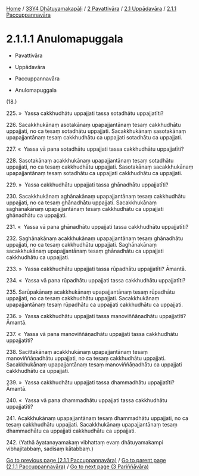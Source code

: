 
[Home](/) / [33Y4 Dhātuyamakapāḷi](../../...md) / [2 Pavattivāra](../...md) / [2.1 Uppādavāra](...md) / [2.1.1 Paccuppannavāra](../33Y4/2/2.1/2.1.1.md)

# 2.1.1.1 Anulomapuggala

* Pavattivāra

* Uppādavāra

* Paccuppannavāra

* Anulomapuggala

(18.)

225\. »  Yassa cakkhudhātu uppajjati tassa sotadhātu uppajjatīti?

226\. Sacakkhukānaṃ asotakānaṃ upapajjantānaṃ tesaṃ cakkhudhātu uppajjati, no ca tesaṃ sotadhātu uppajjati. Sacakkhukānaṃ sasotakānaṃ upapajjantānaṃ tesaṃ cakkhudhātu ca uppajjati sotadhātu ca uppajjati.

227\. «  Yassa vā pana sotadhātu uppajjati tassa cakkhudhātu uppajjatīti?

228\. Sasotakānaṃ acakkhukānaṃ upapajjantānaṃ tesaṃ sotadhātu uppajjati, no ca tesaṃ cakkhudhātu uppajjati. Sasotakānaṃ sacakkhukānaṃ upapajjantānaṃ tesaṃ sotadhātu ca uppajjati cakkhudhātu ca uppajjati.

229\. »  Yassa cakkhudhātu uppajjati tassa ghānadhātu uppajjatīti?

230\. Sacakkhukānaṃ aghānakānaṃ upapajjantānaṃ tesaṃ cakkhudhātu uppajjati, no ca tesaṃ ghānadhātu uppajjati. Sacakkhukānaṃ saghānakānaṃ upapajjantānaṃ tesaṃ cakkhudhātu ca uppajjati ghānadhātu ca uppajjati.

231\. «  Yassa vā pana ghānadhātu uppajjati tassa cakkhudhātu uppajjatīti?

232\. Saghānakānaṃ acakkhukānaṃ upapajjantānaṃ tesaṃ ghānadhātu uppajjati, no ca tesaṃ cakkhudhātu uppajjati. Saghānakānaṃ sacakkhukānaṃ upapajjantānaṃ tesaṃ ghānadhātu ca uppajjati cakkhudhātu ca uppajjati.

233\. »  Yassa cakkhudhātu uppajjati tassa rūpadhātu uppajjatīti? Āmantā.

234\. «  Yassa vā pana rūpadhātu uppajjati tassa cakkhudhātu uppajjatīti?

235\. Sarūpakānaṃ acakkhukānaṃ upapajjantānaṃ tesaṃ rūpadhātu uppajjati, no ca tesaṃ cakkhudhātu uppajjati. Sacakkhukānaṃ upapajjantānaṃ tesaṃ rūpadhātu ca uppajjati cakkhudhātu ca uppajjati.

236\. »  Yassa cakkhudhātu uppajjati tassa manoviññāṇadhātu uppajjatīti? Āmantā.

237\. «  Yassa vā pana manoviññāṇadhātu uppajjati tassa cakkhudhātu uppajjatīti?

238\. Sacittakānaṃ acakkhukānaṃ upapajjantānaṃ tesaṃ manoviññāṇadhātu uppajjati, no ca tesaṃ cakkhudhātu uppajjati. Sacakkhukānaṃ upapajjantānaṃ tesaṃ manoviññāṇadhātu ca uppajjati cakkhudhātu ca uppajjati.

239\. »  Yassa cakkhudhātu uppajjati tassa dhammadhātu uppajjatīti? Āmantā.

240\. «  Yassa vā pana dhammadhātu uppajjati tassa cakkhudhātu uppajjatīti?

241\. Acakkhukānaṃ upapajjantānaṃ tesaṃ dhammadhātu uppajjati, no ca tesaṃ cakkhudhātu uppajjati. Sacakkhukānaṃ upapajjantānaṃ tesaṃ dhammadhātu ca uppajjati cakkhudhātu ca uppajjati.

242\. (Yathā āyatanayamakaṃ vibhattaṃ evaṃ dhātuyamakampi vibhajitabbaṃ, sadisaṃ kātabbaṃ.)

[Go to previous page (2.1.1 Paccuppannavāra)](../33Y4/2/2.1/2.1.1.md) / [Go to parent page (2.1.1 Paccuppannavāra)](../33Y4/2/2.1/2.1.1.md) / [Go to next page (3 Pariññāvāra)](../../../3.md)


